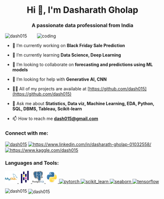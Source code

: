 <h1 align="center">Hi 👋, I'm Dasharath Gholap</h1>
<h3 align="center">A passionate data professional from India</h3>

<img align="right" alt="coding" width="400" src="https://user-images.githubusercontent.com/55389276/140866485-8fb1c876-9a8f-4d6a-98dc-08c4981eaf70.gif">

<p align="left"> <img src="https://komarev.com/ghpvc/?username=dash015&label=Profile%20views&color=0e75b6&style=flat" alt="dash015" /> </p>

- 🔭 I’m currently working on **Black Friday Sale Prediction**

- 🌱 I’m currently learning **Data Science, Deep Learning**

- 👯 I’m looking to collaborate on **forecasting and predictions using ML models**

- 🤝 I’m looking for help with **Generative AI, CNN**

- 👨‍💻 All of my projects are available at [https://github.com/dash015](https://github.com/dash015)

- 💬 Ask me about **Statistics, Data viz, Machine Learning, EDA, Python, SQL, DBMS, Tableau, Scikit-learn**

- 📫 How to reach me **dash015@gmail.com**

<h3 align="left">Connect with me:</h3>
<p align="left">
<a href="https://twitter.com/dash015" target="blank"><img align="center" src="https://raw.githubusercontent.com/rahuldkjain/github-profile-readme-generator/master/src/images/icons/Social/twitter.svg" alt="dash015" height="30" width="40" /></a>
<a href="https://linkedin.com/in/https://www.linkedin.com/in/dasharath-gholap-01032558/" target="blank"><img align="center" src="https://raw.githubusercontent.com/rahuldkjain/github-profile-readme-generator/master/src/images/icons/Social/linked-in-alt.svg" alt="https://www.linkedin.com/in/dasharath-gholap-01032558/" height="30" width="40" /></a>
<a href="https://kaggle.com/https://www.kaggle.com/dash015" target="blank"><img align="center" src="https://raw.githubusercontent.com/rahuldkjain/github-profile-readme-generator/master/src/images/icons/Social/kaggle.svg" alt="https://www.kaggle.com/dash015" height="30" width="40" /></a>
</p>

<h3 align="left">Languages and Tools:</h3>
<p align="left"> <a href="https://www.mysql.com/" target="_blank" rel="noreferrer"> <img src="https://raw.githubusercontent.com/devicons/devicon/master/icons/mysql/mysql-original-wordmark.svg" alt="mysql" width="40" height="40"/> </a> <a href="https://pandas.pydata.org/" target="_blank" rel="noreferrer"> <img src="https://raw.githubusercontent.com/devicons/devicon/2ae2a900d2f041da66e950e4d48052658d850630/icons/pandas/pandas-original.svg" alt="pandas" width="40" height="40"/> </a> <a href="https://www.postgresql.org" target="_blank" rel="noreferrer"> <img src="https://raw.githubusercontent.com/devicons/devicon/master/icons/postgresql/postgresql-original-wordmark.svg" alt="postgresql" width="40" height="40"/> </a> <a href="https://www.python.org" target="_blank" rel="noreferrer"> <img src="https://raw.githubusercontent.com/devicons/devicon/master/icons/python/python-original.svg" alt="python" width="40" height="40"/> </a> <a href="https://pytorch.org/" target="_blank" rel="noreferrer"> <img src="https://www.vectorlogo.zone/logos/pytorch/pytorch-icon.svg" alt="pytorch" width="40" height="40"/> </a> <a href="https://scikit-learn.org/" target="_blank" rel="noreferrer"> <img src="https://upload.wikimedia.org/wikipedia/commons/0/05/Scikit_learn_logo_small.svg" alt="scikit_learn" width="40" height="40"/> </a> <a href="https://seaborn.pydata.org/" target="_blank" rel="noreferrer"> <img src="https://seaborn.pydata.org/_images/logo-mark-lightbg.svg" alt="seaborn" width="40" height="40"/> </a> <a href="https://www.tensorflow.org" target="_blank" rel="noreferrer"> <img src="https://www.vectorlogo.zone/logos/tensorflow/tensorflow-icon.svg" alt="tensorflow" width="40" height="40"/> </a> </p>

<p><img align="left" src="https://github-readme-stats.vercel.app/api/top-langs?username=dash015&show_icons=true&locale=en&layout=compact" alt="dash015" /></p>

<p>&nbsp;<img align="center" src="https://github-readme-stats.vercel.app/api?username=dash015&show_icons=true&locale=en" alt="dash015" /></p>
